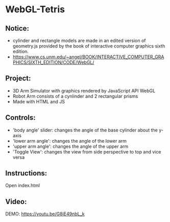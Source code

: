 # WebGL-Tetris

## Notice:
- cylinder and rectangle models are made in an edited version of geometry.js provided by the book of interactive computer graphics sixth edition.
- https://www.cs.unm.edu/~angel/BOOK/INTERACTIVE_COMPUTER_GRAPHICS/SIXTH_EDITION/CODE/WebGL/
## Project:
- 3D Arm Simulator with graphics rendered by JavaScript API WebGL
- Robot Arm consists of a cynlinder and 2 rectangular prisms
- Made with HTML and JS

## Controls:

- 'body angle' slider: changes the angle of the base cylinder about the y-axis
- 'lower arm angle':  changes the angle of the lower arm
- 'upper arm angle':  changes the angle of the upper arm
- 'Toggle View':   changes the view from side perspective to top and vice versa

## Instructions:
Open index.html

## Video:
DEMO: https://youtu.be/G8jE49nbL_k









